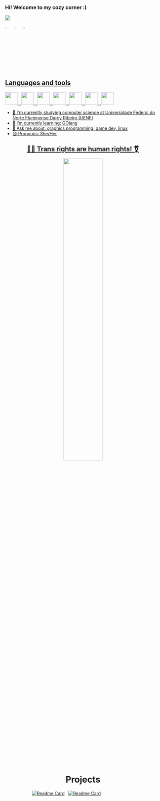 
### Hi! Welcome to my cozy corner :)
![](https://komarev.com/ghpvc/?username=MintzyG&label=Profile%20Visits&color=blue&style=for-the-badge)

[<img src="https://upload.wikimedia.org/wikipedia/commons/8/83/Steam_icon_logo.svg" width="3.5%"/>](https://steamcommunity.com/id/MintzyG/) &nbsp; [<img src="https://img.icons8.com/color/48/000000/linkedin.png" width="3.5%"/>](https://www.linkedin.com/in/eric-hoffmann-269132241/) &nbsp; <a href="mailto:ericbraga2000@gmail.com"> <img src="https://img.icons8.com/fluent/48/000000/gmail.png" width="3.5%"/>
  
## Languages and tools
<img height="40" src="https://raw.githubusercontent.com/abrahamcalf/programming-languages-logos/30a0ecf99188be99a3c75a00efb5be61eca9c382/src/cpp/cpp.svg"> &nbsp; <img height="40" src="https://github.com/abrahamcalf/programming-languages-logos/blob/master/src/csharp/csharp.svg"> &nbsp; <img height="40" src="https://i.imgur.com/FDP8PtQ.png"> &nbsp; <img height="40" src="https://static-00.iconduck.com/assets.00/apps-neovim-icon-512x512-w4ecv3uh.png"> &nbsp; <img height="40" src="https://git-scm.com/images/logos/downloads/Git-Icon-1788C.png"> &nbsp; <img height="40" src="https://imagepng.org/wp-content/uploads/2017/06/pinguim-linux-tux-2-871x1024.png"> &nbsp; <img height="40" src="https://camo.githubusercontent.com/8c73ac68e6db84a5c58eef328946ba571a92829b3baaa155b7ca5b3521388cc9/68747470733a2f2f692e696d6775722e636f6d2f367146436c41312e706e67"> 
- 🔭 I'm currently studying computer science at Universidade Federal do Norte Fluminense Darcy Ribeiro (UENF)
- 🌱 I’m currently learning: GOlang 
- 💬 Ask me about: graphics programming, game dev, linux
- 😄 Pronouns: She/Her

<h2 align="center">  
🏳️‍⚧️ Trans rights are human rights! ⚧️
</h2>
  
<div align="center">
<a href="https://github.com/anuraghazra/github-readme-stats">
  <img width="50%" align="center" src="https://github-readme-stats.vercel.app/api?username=MintzyG&show_icons=true&theme=midnight-purple&include_all_commits=true&count_private=true">
</a>
</div>

<h1 align="center">Projects</h1>


&nbsp; &nbsp; &nbsp; &nbsp; &nbsp; &nbsp; &nbsp; &nbsp; &nbsp; &nbsp; &nbsp; [![Readme Card](https://github-readme-stats.vercel.app/api/pin/?username=MintzyG&repo=lets-learn&show_owner=true&theme=midnight-purple)](https://github.com/MintzyG/Lets-Learn) &nbsp; [![Readme Card](https://github-readme-stats.vercel.app/api/pin/?username=MintzyG&repo=babbdi-modding&show_owner=true&theme=midnight-purple)](https://github.com/MintzyG/babbdi-modding)

  
